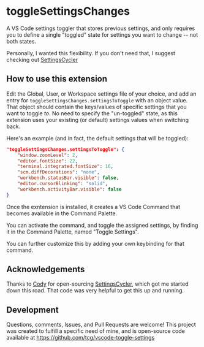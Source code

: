 # toggleSettingsChanges

A VS Code settings toggler that stores previous settings, and only requires you to define a single "toggled" state for settings you want to change -- not both states.

Personally, I wanted this flexibility. If you don't need that, I suggest checking out [SettingsCycler](https://github.com/hoovercj/vscode-api-playground/tree/master/SettingsCycler)


## How to use this extension

Edit the Global, User, or Workspace settings file of your choice, and add an
entry for `toggleSettingsChanges.settingsToToggle` with an object value. That
object should contain the keys/values of specific settings that you want to
toggle *to*. No need to specify the "un-toggled" state, as this extension
uses your existing (or default) settings values when switching back.

Here's an example (and in fact, the default settings that will be toggled):

```json
"toggleSettingsChanges.settingsToToggle": {
    "window.zoomLevel": 2,
    "editor.fontSize": 22,
    "terminal.integrated.fontSize": 16,
    "scm.diffDecorations": "none",
    "workbench.statusBar.visible": false,
    "editor.cursorBlinking": "solid",
    "workbench.activityBar.visible": false
}
```

Once the exntension is installed, it creates a VS Code Command that becomes
available in the Command Palette.

You can activate the command, and toggle the assigned settings, by finding
it in the Command Palette, named "Toggle Settings".

You can further customize this by adding your own keybinding for that command.


## Acknowledgements

Thanks to [Cody](https://github.com/hoovercj) for open-sourcing [SettingsCycler](https://github.com/hoovercj/vscode-api-playground/tree/master/SettingsCycler), which got me started down this road. That code was very helpful to get this up and running.


## Development

Questions, comments, Issues, and Pull Requests are welcome! This project was created to fulfill a specific need of mine, and is open-source code available at https://github.com/tcg/vscode-toggle-settings